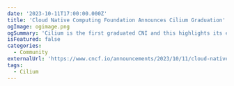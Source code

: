 ```yaml
---
date: '2023-10-11T17:00:00.000Z'
title: 'Cloud Native Computing Foundation Announces Cilium Graduation'
ogImage: ogimage.png
ogSummary: 'Cilium is the first graduated CNI and this highlights its evolution from a simple CNI to a complete networking, observability, and security solution'
isFeatured: false
categories:
  - Community
externalUrl: 'https://www.cncf.io/announcements/2023/10/11/cloud-native-computing-foundation-announces-cilium-graduation/'
tags:
  - Cilium
---
```

